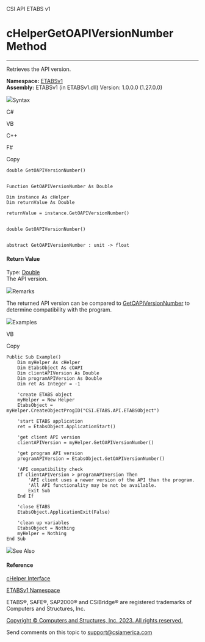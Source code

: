 ﻿

CSI API ETABS v1

# cHelperGetOAPIVersionNumber Method  
  
---  
  
Retrieves the API version.

**Namespace:** [ETABSv1](2780f1b8-2033-5289-2298-1cdb2a7508d9.htm)  
**Assembly:** ETABSv1 (in ETABSv1.dll) Version: 1.0.0.0 (1.27.0.0)

![](../icons/SectionExpanded.png)Syntax

C#

VB

C++

F#

Copy

    
    
    double GetOAPIVersionNumber()
    
    
    Function GetOAPIVersionNumber As Double
    
    Dim instance As cHelper
    Dim returnValue As Double
    
    returnValue = instance.GetOAPIVersionNumber()
    
    
    double GetOAPIVersionNumber()
    
    
    abstract GetOAPIVersionNumber : unit -> float 
    

#### Return Value

Type: [Double](https://docs.microsoft.com/dotnet/api/system.double)  
The API version.

![](../icons/SectionExpanded.png)Remarks

The returned API version can be compared to
[GetOAPIVersionNumber](cb755485-8207-1604-53b1-6b9b9d09f29b.htm) to determine
compatibility with the program.

![](../icons/SectionExpanded.png)Examples

VB

Copy

    
    
    Public Sub Example()
        Dim myHelper As cHelper
        Dim EtabsObject As cOAPI
        Dim clientAPIVersion As Double
        Dim programAPIVersion As Double
        Dim ret As Integer = -1
    
        'create ETABS object
        myHelper = New Helper
        EtabsObject = myHelper.CreateObjectProgID("CSI.ETABS.API.ETABSObject")
    
        'start ETABS application
        ret = EtabsObject.ApplicationStart()
    
        'get client API version
        clientAPIVersion = myHelper.GetOAPIVersionNumber()
    
        'get program API version
        programAPIVersion = EtabsObject.GetOAPIVersionNumber()
    
        'API compatibility check
        If clientAPIVersion > programAPIVersion Then
            'API client uses a newer version of the API than the program.
            'All API functionality may be not be available.
            Exit Sub
        End If
    
        'close ETABS
        EtabsObject.ApplicationExit(False)
    
        'clean up variables
        EtabsObject = Nothing
        myHelper = Nothing
    End Sub

![](../icons/SectionExpanded.png)See Also

#### Reference

[cHelper Interface](26c23d4c-221d-7bb7-4ae5-e9d97657cdcf.htm)

[ETABSv1 Namespace](2780f1b8-2033-5289-2298-1cdb2a7508d9.htm)

ETABS®, SAFE®, SAP2000® and CSiBridge® are registered trademarks of Computers
and Structures, Inc.  

[Copyright © Computers and Structures, Inc. 2023. All rights
reserved.](http://www.csiamerica.com)

Send comments on this topic to
[support@csiamerica.com](mailto:support%40csiamerica.com?Subject=CSI%20API%20ETABS%20v1)

